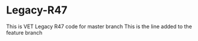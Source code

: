 # Legacy-R47
This is VET Legacy R47 code for master branch
This is the line added to the feature branch
